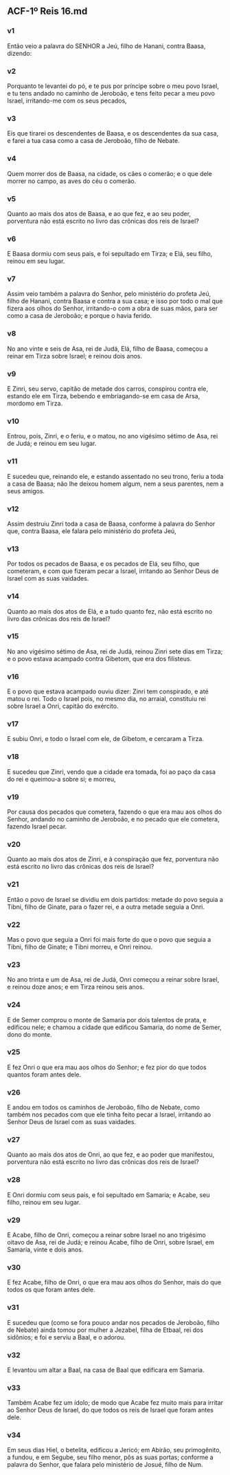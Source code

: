 ## ACF-1º Reis 16.md
### v1
 Então veio a palavra do SENHOR a Jeú, filho de Hanani, contra Baasa, dizendo:
### v2
 Porquanto te levantei do pó, e te pus por príncipe sobre o meu povo Israel, e tu tens andado no caminho de Jeroboão, e tens feito pecar a meu povo Israel, irritando-me com os seus pecados,
### v3
 Eis que tirarei os descendentes de Baasa, e os descendentes da sua casa, e farei a tua casa como a casa de Jeroboão, filho de Nebate.
### v4
 Quem morrer dos de Baasa, na cidade, os cães o comerão; e o que dele morrer no campo, as aves do céu o comerão.
### v5
 Quanto ao mais dos atos de Baasa, e ao que fez, e ao seu poder, porventura não está escrito no livro das crônicas dos reis de Israel?
### v6
 E Baasa dormiu com seus pais, e foi sepultado em Tirza; e Elá, seu filho, reinou em seu lugar.
### v7
 Assim veio também a palavra do Senhor, pelo ministério do profeta Jeú, filho de Hanani, contra Baasa e contra a sua casa; e isso por todo o mal que fizera aos olhos do Senhor, irritando-o com a obra de suas mãos, para ser como a casa de Jeroboão; e porque o havia ferido.
### v8
 No ano vinte e seis de Asa, rei de Judá, Elá, filho de Baasa, começou a reinar em Tirza sobre Israel; e reinou dois anos.
### v9
 E Zinri, seu servo, capitão de metade dos carros, conspirou contra ele, estando ele em Tirza, bebendo e embriagando-se em casa de Arsa, mordomo em Tirza.
### v10
 Entrou, pois, Zinri, e o feriu, e o matou, no ano vigésimo sétimo de Asa, rei de Judá; e reinou em seu lugar.
### v11
 E sucedeu que, reinando ele, e estando assentado no seu trono, feriu a toda a casa de Baasa; não lhe deixou homem algum, nem a seus parentes, nem a seus amigos.
### v12
 Assim destruiu Zinri toda a casa de Baasa, conforme à palavra do Senhor que, contra Baasa, ele falara pelo ministério do profeta Jeú,
### v13
 Por todos os pecados de Baasa, e os pecados de Elá, seu filho, que cometeram, e com que fizeram pecar a Israel, irritando ao Senhor Deus de Israel com as suas vaidades.
### v14
 Quanto ao mais dos atos de Elá, e a tudo quanto fez, não está escrito no livro das crônicas dos reis de Israel?
### v15
 No ano vigésimo sétimo de Asa, rei de Judá, reinou Zinri sete dias em Tirza; e o povo estava acampado contra Gibetom, que era dos filisteus.
### v16
 E o povo que estava acampado ouviu dizer: Zinri tem conspirado, e até matou o rei. Todo o Israel pois, no mesmo dia, no arraial, constituiu rei sobre Israel a Onri, capitão do exército.
### v17
 E subiu Onri, e todo o Israel com ele, de Gibetom, e cercaram a Tirza.
### v18
 E sucedeu que Zinri, vendo que a cidade era tomada, foi ao paço da casa do rei e queimou-a sobre si; e morreu,
### v19
 Por causa dos pecados que cometera, fazendo o que era mau aos olhos do Senhor, andando no caminho de Jeroboão, e no pecado que ele cometera, fazendo Israel pecar.
### v20
 Quanto ao mais dos atos de Zinri, e à conspiração que fez, porventura não está escrito no livro das crônicas dos reis de Israel?
### v21
 Então o povo de Israel se dividiu em dois partidos: metade do povo seguia a Tibni, filho de Ginate, para o fazer rei, e a outra metade seguia a Onri.
### v22
 Mas o povo que seguia a Onri foi mais forte do que o povo que seguia a Tibni, filho de Ginate; e Tibni morreu, e Onri reinou.
### v23
 No ano trinta e um de Asa, rei de Judá, Onri começou a reinar sobre Israel, e reinou doze anos; e em Tirza reinou seis anos.
### v24
 E de Semer comprou o monte de Samaria por dois talentos de prata, e edificou nele; e chamou a cidade que edificou Samaria, do nome de Semer, dono do monte.
### v25
 E fez Onri o que era mau aos olhos do Senhor; e fez pior do que todos quantos foram antes dele.
### v26
 E andou em todos os caminhos de Jeroboão, filho de Nebate, como também nos pecados com que ele tinha feito pecar a Israel, irritando ao Senhor Deus de Israel com as suas vaidades.
### v27
 Quanto ao mais dos atos de Onri, ao que fez, e ao poder que manifestou, porventura não está escrito no livro das crônicas dos reis de Israel?
### v28
 E Onri dormiu com seus pais, e foi sepultado em Samaria; e Acabe, seu filho, reinou em seu lugar.
### v29
 E Acabe, filho de Onri, começou a reinar sobre Israel no ano trigésimo oitavo de Asa, rei de Judá; e reinou Acabe, filho de Onri, sobre Israel, em Samaria, vinte e dois anos.
### v30
 E fez Acabe, filho de Onri, o que era mau aos olhos do Senhor, mais do que todos os que foram antes dele.
### v31
 E sucedeu que (como se fora pouco andar nos pecados de Jeroboão, filho de Nebate) ainda tomou por mulher a Jezabel, filha de Etbaal, rei dos sidônios; e foi e serviu a Baal, e o adorou.
### v32
 E levantou um altar a Baal, na casa de Baal que edificara em Samaria.
### v33
 Também Acabe fez um ídolo; de modo que Acabe fez muito mais para irritar ao Senhor Deus de Israel, do que todos os reis de Israel que foram antes dele.
### v34
 Em seus dias Hiel, o betelita, edificou a Jericó; em Abirão, seu primogênito, a fundou, e em Segube, seu filho menor, pôs as suas portas; conforme a palavra do Senhor, que falara pelo ministério de Josué, filho de Num.
